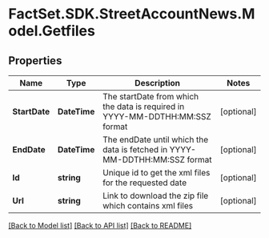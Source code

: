 # FactSet.SDK.StreetAccountNews.Model.Getfiles

## Properties

Name | Type | Description | Notes
------------ | ------------- | ------------- | -------------
**StartDate** | **DateTime** | The startDate from which the data is required in YYYY-MM-DDTHH:MM:SSZ format | [optional] 
**EndDate** | **DateTime** | The endDate until which the data is fetched in YYYY-MM-DDTHH:MM:SSZ format | [optional] 
**Id** | **string** | Unique id to get the xml files for the requested date | [optional] 
**Url** | **string** | Link to download the zip file which contains xml files | [optional] 

[[Back to Model list]](../README.md#documentation-for-models) [[Back to API list]](../README.md#documentation-for-api-endpoints) [[Back to README]](../README.md)


